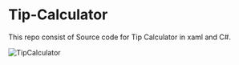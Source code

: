 
# Tip-Calculator
This repo consist of Source code for Tip Calculator in xaml and C#.

![TipCalculator](https://user-images.githubusercontent.com/55319798/122644400-9eef8780-d132-11eb-9459-df55fb19447e.png)
